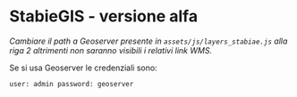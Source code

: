 # StabieGIS - versione alfa
*Cambiare il path a Geoserver presente in `assets/js/layers_stabiae.js` alla riga 2 altrimenti non saranno visibili i relativi link WMS.*

Se si usa Geoserver le credenziali sono:

``
user: admin
password: geoserver
``